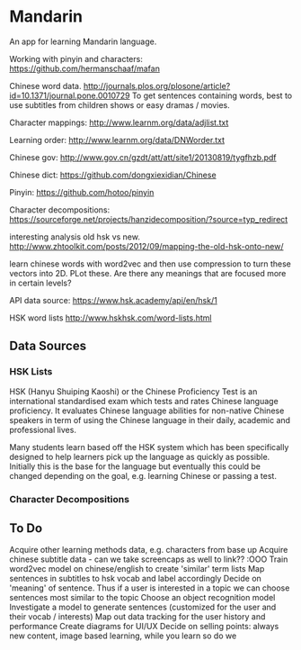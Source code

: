 # Mandarin
An app for learning Mandarin language.

Working with pinyin and characters:
https://github.com/hermanschaaf/mafan

Chinese word data.
http://journals.plos.org/plosone/article?id=10.1371/journal.pone.0010729
To get sentences containing words, best to use subtitles from children shows or easy dramas / movies.

Character mappings:
http://www.learnm.org/data/adjlist.txt

Learning order:
http://www.learnm.org/data/DNWorder.txt

Chinese gov:
http://www.gov.cn/gzdt/att/att/site1/20130819/tygfhzb.pdf

Chinese dict:
https://github.com/dongxiexidian/Chinese

Pinyin:
https://github.com/hotoo/pinyin

Character decompositions:
https://sourceforge.net/projects/hanzidecomposition/?source=typ_redirect

interesting analysis old hsk vs new.
http://www.zhtoolkit.com/posts/2012/09/mapping-the-old-hsk-onto-new/

learn chinese words with word2vec and then use compression to turn these vectors into 2D. PLot these. Are there any meanings that are focused more in certain levels?

API data source:
https://www.hsk.academy/api/en/hsk/1



HSK word lists
http://www.hskhsk.com/word-lists.html

## Data Sources

### HSK Lists
HSK (Hanyu Shuiping Kaoshi) or the Chinese Proficiency Test is an international standardised exam which tests and rates Chinese language proficiency. It evaluates Chinese language abilities for non-native Chinese speakers in term of using the Chinese language in their daily, academic and professional lives.

Many students learn based off the HSK system which has been specifically designed to help learners pick up the language as quickly as possible. Initially this is the base for the language but eventually this could be changed depending on the goal, e.g. learning Chinese or passing a test.

### Character Decompositions




## To Do
Acquire other learning methods data, e.g. characters from base up
Acquire chinese subtitle data - can we take screencaps as well to link?? :OOO
Train word2vec model on chinese/english to create 'similar' term lists
Map sentences in subtitles to hsk vocab and label accordingly
Decide on 'meaning' of sentence. Thus if a user is interested in a topic we can choose sentences most similar to the topic
Choose an object recognition model
Investigate a model to generate sentences (customized for the user and their vocab / interests)
Map out data tracking for the user history and performance
Create diagrams for UI/UX
Decide on selling points: always new content, image based learning, while you learn so do we
